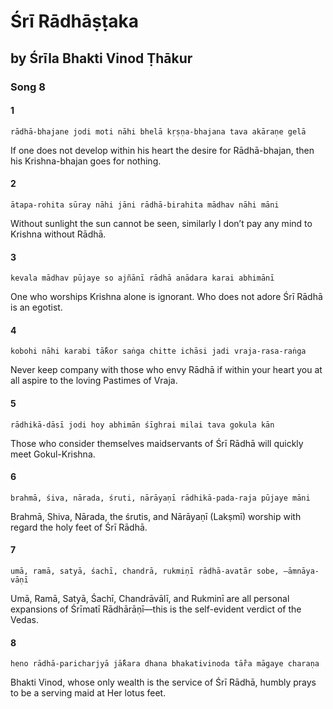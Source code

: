 # Śrī Rādhāṣṭaka

## by Śrīla Bhakti Vinod Ṭhākur

### Song 8

#### 1

    rādhā-bhajane jodi moti nāhi bhelā kṛṣṇa-bhajana tava akāraṇe gelā

If one does not develop within his heart the desire
for Rādhā-bhajan, then his Krishna-bhajan goes for nothing.

#### 2

    ātapa-rohita sūray nāhi jāni rādhā-birahita mādhav nāhi māni

Without sunlight the sun cannot be seen, similarly I don’t pay any mind to Krishna without Rādhā.

#### 3

    kevala mādhav pūjaye so ajñānī rādhā anādara karai abhimānī

One who worships Krishna alone is ignorant. Who does not adore Śrī Rādhā is an egotist.

#### 4

    kobohi nāhi karabi tā̐kor saṅga chitte ichāsi jadi vraja-rasa-raṅga

Never keep company with those who envy Rādhā if within your heart you at all aspire to the loving Pastimes of Vraja.

#### 5

    rādhikā-dāsī jodi hoy abhimān śīghrai milai tava gokula kān

Those who consider themselves maidservants of Śrī Rādhā will quickly meet Gokul-Krishna.

#### 6

    brahmā, śiva, nārada, śruti, nārāyaṇī rādhikā-pada-raja pūjaye māni

Brahmā, Shiva, Nārada, the śrutis, and Nārāyaṇī (Lakṣmī) worship with regard the holy feet of Śrī Rādhā.

#### 7

    umā, ramā, satyā, śachī, chandrā, rukmiṇī rādhā-avatār sobe, —āmnāya-vāṇī

Umā, Ramā, Satyā, Śachī, Chandrāvālī, and Rukminī  are  all  personal  expansions  of  Śrīmatī Rādhārāṇī—this is the self-evident verdict of the Vedas.

#### 8

    heno rādhā-paricharjyā jā̐kara dhana bhakativinoda tā̐ra māgaye charaṇa

Bhakti Vinod, whose only wealth is the service of Śrī Rādhā, humbly prays to be a serving maid at Her lotus feet.

